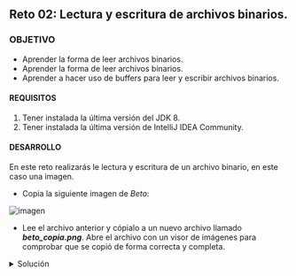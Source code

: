 ## Reto 02: Lectura y escritura de archivos binarios.

### OBJETIVO 

- Aprender la forma de leer archivos binarios.
- Aprender la forma de leer archivos binarios.
- Aprender a hacer uso de buffers para leer y escribir archivos binarios.

#### REQUISITOS 

1. Tener instalada la última versión del JDK 8.
2. Tener instalada la última versión de IntelliJ IDEA Community.

#### DESARROLLO

En este reto realizarás le lectura y escritura de un archivo binario, en este caso una imagen.

- Copia la siguiente imagen de *Beto*:

![imagen](img/img_01.png)

- Lee el archivo anterior y cópialo a un nuevo archivo llamado ***beto_copia.png***. Abre el archivo con un visor de imágenes para comprobar que se copió de forma correcta y completa.	
<details>
	<summary>Solución</summary>
	
1. En el IDE IntelliJ IDEA, crea un nuevo proyecto llamado **Binario**.

2. Dentro del proyecto crea un nuevo paquete llamado **org.bedu.java.jse.basico.sesion8.reto2**.

3. Dentro del paquete anterior crea una nueva clase llamada **Binario** y dentro de esta un método **main**.

4. Lo primero será crear la instancia de ***BufferedInputStream***. Similar al ejemplo anterior, esta instancia se construirá usando un **FileInputStream** al cual le indicarás el nombre del archivo **beto.png**. Al solo colocar el nombre del archivo, sin directorio, la aplicación buscará que la imagen esté en el mismo directorio en el que se está ejecutando:
```java
	BufferedInputStream bis = new BufferedInputStream(new FileInputStream("beto.png"));
```

5. También, crea la instancia de **BufferedOutputStream**. Esta instancia necesita un **FileOutputStream** y el nombre del archivo de salida, en este caso ***beto_copia.png***:
```java
	BufferedOutputStream bos = new BufferedOutputStream(new FileOutputStream("beto_copia.png"));
```
6. En esta ocasión, necesitarás un segundo buffer que será un arreglo de bytes en el que se colocará la información leída con el objeto **bis**, y el cual escribirás en el archivo de salida con **bos**. Este arreglo de bytes puede ser de cualquier tamaño, para este ejemplo puedes usar 1024:
```java
	byte[] buffer = new byte[1024];
```

7. El siguiente paso es leer la imagen de entrada y copiarla a la imagen de salida. Para leer debes usar el método **read**, el cual colocará la imagen en el arreglo de bytes **buffer** y regresará el número de bytes que leyó. Este último valor es muy importante porque en el ciclo final de lectura, es muy posible que se lean menos de los 1024 bytes, que es el tamaño del buffer; si esto ocurre, también debeos escribir el número correcto de bytes en el archivo de salida.

Cuando el objeto **bis** termine de leer el archivo, indicará que leyó **0** bytes. Esta es la indicación de que se ha terminado con la lectura:
```java
	int bytesLeidos = 0;

        while ((bytesLeidos = bis.read(buffer)) > 0){
            bos.write(buffer, 0, bytesLeidos);
        }
```

8. Para terminar, cierra el archivo de lectura y el de escritura con el método **close**:

```java
	bos.close();
        bis.close();
```
9. Al ejecutar la aplicación, debes ver las dos imágenes, la original y la copia.

![imagen](img/img_02.jpg)


</details> 




